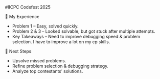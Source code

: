 #IICPC Codefest 2025

📝 My Experience
- Problem 1 – Easy, solved quickly.
- Problem 2 & 3 – Looked solvable, but got stuck after multiple attempts.
- Key Takeaways – Need to improve debugging speed & problem selection. I have to improve a lot on my cp skills.

🎯 Next Steps
- Upsolve missed problems.
- Refine problem selection & debugging strategy.
- Analyze top contestants’ solutions.
